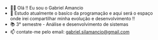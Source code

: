 - 🧔🏽 Olá !! Eu sou o Gabriel Amancio
- 🌱 Estudo atualmente o basíco da programação e aqui será o espaço onde irei compartilhar minha evolução e desenvolvimento !!
- 📚 3° semestre - Análise e desenvolvimento de sistemas 
- 📫 contate-me pelo email: gabriel.silamancio@gmail.com

